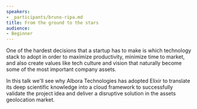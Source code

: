 ```yaml
---
speakers:
- _participants/bruno-ripa.md
title: From the ground to the stars
audience:
- Beginner
---
```

One of the hardest decisions that a startup has to make is which technology stack to adopt in order to maximize productivity, minimize time to market, and also create values like tech culture and vision that naturally become some of the most important company assets.

In this talk we'll see why Albora Technologies has adopted Elixir to translate its deep scientific knowledge into a cloud framework to successfully validate the project idea and deliver a disruptive solution in the assets geolocation market.

